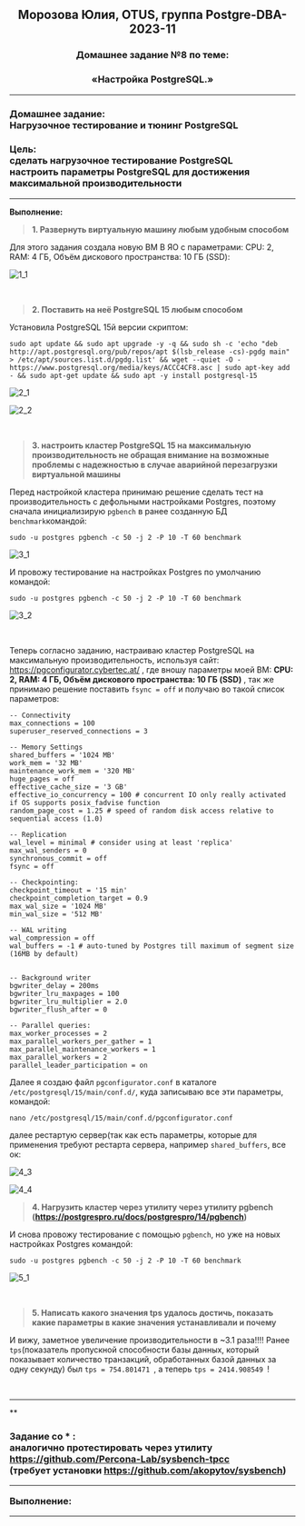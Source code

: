 **<div align="center"><h2>Морозова Юлия, OTUS, группа Postgre-DBA-2023-11</h2></div>**

**<div align=center><h3>Домашнее задание №8 по теме:</h3></div>**
**<div align=center><h3>«Настройка PostgreSQL.»</h3></div>**

***
**<h3>Домашнее задание:
<br>Нагрузочное тестирование и тюнинг PostgreSQL</h3>**

**<h3>Цель:
<br>сделать нагрузочное тестирование PostgreSQL
<br>настроить параметры PostgreSQL для достижения максимальной производительности</h3>**

***

**Выполнение:**

>**1. Развернуть виртуальную машину любым удобным способом**

Для этого задания создала новую ВМ В ЯО с параметрами:
​CPU: 2, RAM: 4 ГБ, Объём дискового пространства: 10 ГБ (SSD):

  ![1_1](https://github.com/Y-M-Morozova/Postgre-DBA-2023-11_OTUS_Morozova_Yulia/assets/153178571/8b717521-fcfe-45de-85bc-35c8d5e2405c)

<br/>

>**2. Поставить на неё PostgreSQL 15 любым способом**

Установила PostgreSQL 15й версии скриптом:

``sudo apt update && sudo apt upgrade -y -q && sudo sh -c 'echo "deb http://apt.postgresql.org/pub/repos/apt $(lsb_release -cs)-pgdg main" > /etc/apt/sources.list.d/pgdg.list' && wget --quiet -O - https://www.postgresql.org/media/keys/ACCC4CF8.asc | sudo apt-key add - && sudo apt-get update && sudo apt -y install postgresql-15``

  ![2_1](https://github.com/Y-M-Morozova/Postgre-DBA-2023-11_OTUS_Morozova_Yulia/assets/153178571/302d207a-7d58-494e-9171-eb3e473556f6)

  ![2_2](https://github.com/Y-M-Morozova/Postgre-DBA-2023-11_OTUS_Morozova_Yulia/assets/153178571/30548391-8ad6-4c88-a998-134a8326c840)

<br/>

>**3. настроить кластер PostgreSQL 15 на максимальную производительность не обращая внимание на возможные проблемы с надежностью в случае аварийной перезагрузки виртуальной машины**

Перед настройкой кластера принимаю решение сделать тест на производительность с дефольными настройками Postgres, поэтому сначала инициализирую ``pgbench`` в ранее созданную БД ``benchmark``командой:

``sudo -u postgres pgbench -c 50 -j 2 -P 10 -T 60 benchmark``

  ![3_1](https://github.com/Y-M-Morozova/Postgre-DBA-2023-11_OTUS_Morozova_Yulia/assets/153178571/a8abd872-219b-47d5-b749-33079e81c861)

И провожу тестирование на настройках Postgres по умолчанию командой:

``sudo -u postgres pgbench -c 50 -j 2 -P 10 -T 60 benchmark``

  ![3_2](https://github.com/Y-M-Morozova/Postgre-DBA-2023-11_OTUS_Morozova_Yulia/assets/153178571/70ad4f57-d1f9-4bea-b6c7-632b02dfff1b)

<br/>

Теперь согласно заданию, настраиваю кластер PostgreSQL на максимальную производительность, используя сайт: https://pgconfigurator.cybertec.at/ , где вношу параметры моей ВМ: **CPU: 2, RAM: 4 ГБ, Объём дискового пространства: 10 ГБ (SSD)** , так же принимаю решение поставить ``fsync = off`` и получаю во такой список параметров:

```
-- Connectivity
max_connections = 100
superuser_reserved_connections = 3

-- Memory Settings
shared_buffers = '1024 MB'
work_mem = '32 MB'
maintenance_work_mem = '320 MB'
huge_pages = off
effective_cache_size = '3 GB'
effective_io_concurrency = 100 # concurrent IO only really activated if OS supports posix_fadvise function
random_page_cost = 1.25 # speed of random disk access relative to sequential access (1.0)

-- Replication
wal_level = minimal # consider using at least 'replica'
max_wal_senders = 0
synchronous_commit = off
fsync = off

-- Checkpointing:
checkpoint_timeout = '15 min'
checkpoint_completion_target = 0.9
max_wal_size = '1024 MB'
min_wal_size = '512 MB'

-- WAL writing
wal_compression = off
wal_buffers = -1 # auto-tuned by Postgres till maximum of segment size (16MB by default)


-- Background writer
bgwriter_delay = 200ms
bgwriter_lru_maxpages = 100
bgwriter_lru_multiplier = 2.0
bgwriter_flush_after = 0

-- Parallel queries:
max_worker_processes = 2
max_parallel_workers_per_gather = 1
max_parallel_maintenance_workers = 1
max_parallel_workers = 2
parallel_leader_participation = on
```

Далее я создаю файл ``pgconfigurator.conf`` в каталоге ``/etc/postgresql/15/main/conf.d/``, куда записываю все эти параметры, командой:

``nano /etc/postgresql/15/main/conf.d/pgconfigurator.conf``

далее рестартую сервер(так как есть параметры, которые для применения требуют рестарта сервера, например ``shared_buffers``, все ок:

  ![4_3](https://github.com/Y-M-Morozova/Postgre-DBA-2023-11_OTUS_Morozova_Yulia/assets/153178571/f3fbbd97-785b-48f2-965d-a53715d6072b)

  ![4_4](https://github.com/Y-M-Morozova/Postgre-DBA-2023-11_OTUS_Morozova_Yulia/assets/153178571/43b80e68-9975-4cd8-8d71-baf615be6e79)



>**4. Нагрузить кластер через утилиту через утилиту pgbench (https://postgrespro.ru/docs/postgrespro/14/pgbench)**

И снова провожу тестирование с помощью ``pgbench``, но уже на новых настройках Postgres  командой:

``sudo -u postgres pgbench -c 50 -j 2 -P 10 -T 60 benchmark``

  ![5_1](https://github.com/Y-M-Morozova/Postgre-DBA-2023-11_OTUS_Morozova_Yulia/assets/153178571/7d47b59b-97ca-42b9-8ad7-b5e4b01690df)

<br/>

>**5. Написать какого значения tps удалось достичь, показать какие параметры в какие значения устанавливали и почему**

И вижу, заметное увеличение производительности в ~3.1 раза!!!! Ранее ``tps``(показатель пропускной способности базы данных, который показывает количество транзакций, обработанных базой данных за одну секунду) был ``tps = 754.801471 ``, а теперь ``tps = 2414.908549 ``!

<br/>
  



***
**<h3> Задание со * :
<br>аналогично протестировать через утилиту https://github.com/Percona-Lab/sysbench-tpcc 
<br>(требует установки https://github.com/akopytov/sysbench)
***

**Выполнение:**


***
